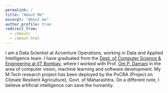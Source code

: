 ```yaml
---
permalink: /
title: "About Me"
excerpt: "About me"
author_profile: true
redirect_from: 
  - /about/
  - /about.html
---
```


I am a Data Scientist at Accenture Operations, working in Data and Applied Intelligence team. I have graduated from the [Dept. of Computer Science & Engineering at IIT Bombay](https://www.cse.iitb.ac.in/), where I worked with Prof. [Om P. Damani](https://www.cse.iitb.ac.in/~damani/) in the area of computer vision, machine learning and software development. My M.Tech research project has been deployed by the PoCRA (Project on Climate Resilient Agriculture), Govt. of Maharashtra. On a different note, I believe artificial intelligence can save the humanity. 


